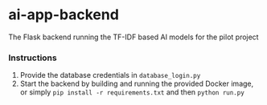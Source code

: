 # ai-app-backend
The Flask backend running the TF-IDF based AI models for the pilot project

### Instructions
1. Provide the database credentials in `database_login.py`
2. Start the backend by building and running the provided Docker image, or simply `pip install -r requirements.txt` and then `python run.py`